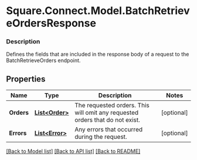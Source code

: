 # Square.Connect.Model.BatchRetrieveOrdersResponse

### Description

Defines the fields that are included in the response body of a request to the BatchRetrieveOrders endpoint.

## Properties

Name | Type | Description | Notes
------------ | ------------- | ------------- | -------------
**Orders** | [**List&lt;Order&gt;**](Order.md) | The requested orders. This will omit any requested orders that do not exist. | [optional] 
**Errors** | [**List&lt;Error&gt;**](Error.md) | Any errors that occurred during the request. | [optional] 



[[Back to Model list]](../README.md#documentation-for-models) [[Back to API list]](../README.md#documentation-for-api-endpoints) [[Back to README]](../README.md)

